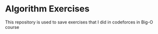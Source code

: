 # Algorithm Exercises

This repository is used to save exercises that I did in codeforces in Big-O course